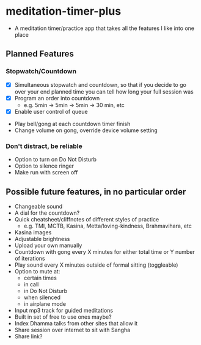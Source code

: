 # meditation-timer-plus

- A meditation timer/practice app that takes all the features I like into one place

## Planned Features

### Stopwatch/Countdown

- [x] Simultaneous stopwatch and countdown, so that if you decide to go over your end planned time you can tell how long your full session was
- [x] Program an order into countdown
  - e.g. 5min -> 5min -> 5min -> 30 min, etc
- [x] Enable user control of queue
- Play bell/gong at each countdown timer finish
- Change volume on gong, override device volume setting

### Don't distract, be reliable

- Option to turn on Do Not Disturb
- Option to silence ringer
- Make run with screen off

## Possible future features, in no particular order

- Changeable sound
- A dial for the countdown?
- Quick cheatsheet/cliffnotes of different styles of practice
  - e.g. TMI, MCTB, Kasina, Metta/loving-kindness, Brahmavihara, etc
- Kasina images
- Adjustable brightness
- Upload your own manually
- Countdown with gong every X minutes for either total time or Y number of iterations
- Play sound every X minutes outside of formal sitting (toggleable)
- Option to mute at:
  - certain times
  - in call
  - in Do Not Disturb
  - when silenced
  - in airplane mode
- Input mp3 track for guided meditations
- Built in set of free to use ones maybe?
- Index Dhamma talks from other sites that allow it
- Share session over internet to sit with Sangha
- Share link?
